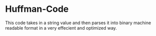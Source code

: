 # Huffman-Code
This code takes in a string value and then parses it into binary machine readable format in a very effecient and optimized way.
